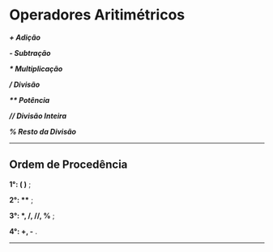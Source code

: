 # Operadores Aritimétricos

___+ Adição___

___- Subtração___

___* Multiplicação___

___/ Divisão___

___** Potência___

___// Divisão Inteira___

___% Resto  da Divisão___

---

## Ordem de Procedência

__1°: ( )__ ;

__2°: **__ ;

__3°: *, /, //, %__ ;

__4°: +, -__ .

---
